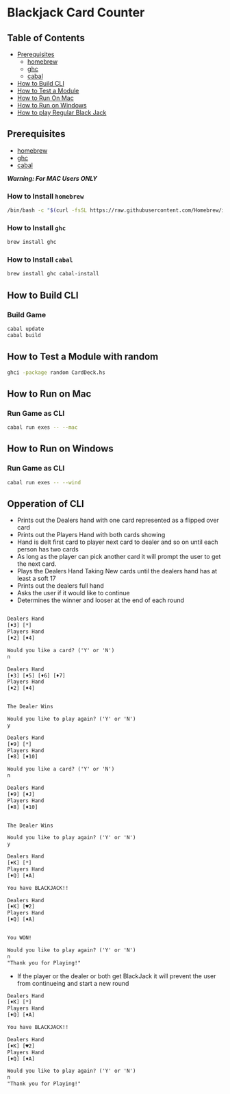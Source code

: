 # Blackjack Card Counter
## Table of Contents
- [Prerequisites](#prerequisites)
  - [homebrew](#how-to-install-homebrew)
  - [ghc](#how-to-install-ghc)
  - [cabal](#how-to-install-cabal)
- [How to Build CLI](#how-to-build-cli)
- [How to Test a Module](#how-to-test-a-module)
- [How to Run On Mac](#how-to-run-on-mac)
- [How to Run on Windows](#how-to-run-on-windows)
- [How to play Regular Black Jack](#opperation-of-cli)

## Prerequisites 
  - [homebrew](#how-to-install-homebrew)
  - [ghc](#how-to-install-ghc)
  - [cabal](#how-to-install-cabal)

***Warning: For MAC Users ONLY***
### How to Install `homebrew`
```bash
/bin/bash -c "$(curl -fsSL https://raw.githubusercontent.com/Homebrew/install/HEAD/install.sh)"
```
### How to Install `ghc`
```bash
brew install ghc
```
### How to Install `cabal`
```bash
brew install ghc cabal-install
```

## How to Build CLI
### Build Game
```bash
cabal update
cabal build
```

## How to Test a Module with random
```bash
ghci -package random CardDeck.hs
```

## How to Run on Mac
### Run Game as CLI
```bash
cabal run exes -- --mac
```

## How to Run on Windows
### Run Game as CLI
```bash
cabal run exes -- --wind
```

## Opperation of CLI
- Prints out the Dealers hand with one card represented as a flipped over card
- Prints out the Players Hand with both cards showing
- Hand is delt first card to player next card to dealer and so on until each person has two cards
- As long as the player can pick another card it will prompt the user to get the next card.
- Plays the Dealers Hand Taking New cards until the dealers hand has at least a soft 17
- Prints out the dealers full hand
- Asks the user if it would like to continue
- Determines the winner and looser at the end of each round
```txt

Dealers Hand
[♦3] [*]
Players Hand
[♦2] [♦4] 

Would you like a card? ('Y' or 'N')
n

Dealers Hand
[♦3] [♦5] [♦6] [♦7] 
Players Hand
[♦2] [♦4] 


The Dealer Wins

Would you like to play again? ('Y' or 'N')
y

Dealers Hand
[♦9] [*]
Players Hand
[♦8] [♦10] 

Would you like a card? ('Y' or 'N')
n

Dealers Hand
[♦9] [♦J] 
Players Hand
[♦8] [♦10] 


The Dealer Wins

Would you like to play again? ('Y' or 'N')
y

Dealers Hand
[♦K] [*]
Players Hand
[♦Q] [♦A] 

You have BLACKJACK!!

Dealers Hand
[♦K] [♥2] 
Players Hand
[♦Q] [♦A] 


You WON!

Would you like to play again? ('Y' or 'N')
n
"Thank you for Playing!"
```
- If the player or the dealer or both get BlackJack it will prevent the user from continueing and start a new round
```txt
Dealers Hand
[♦K] [*]
Players Hand
[♦Q] [♦A] 

You have BLACKJACK!!

Dealers Hand
[♦K] [♥2] 
Players Hand
[♦Q] [♦A] 

Would you like to play again? ('Y' or 'N')
n
"Thank you for Playing!"
```